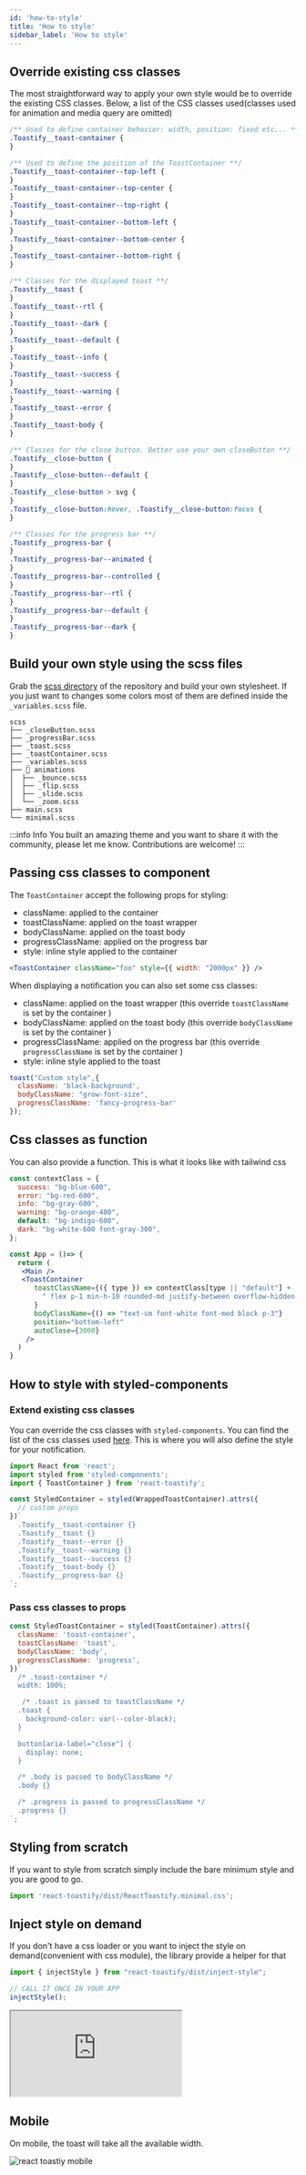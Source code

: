 ```yaml
---
id: 'how-to-style'
title: 'How to style'
sidebar_label: 'How to style'
---
```


## Override existing css classes

The most straightforward way to apply your own style would be to override the existing CSS classes. Below, a list of the CSS classes used(classes used for animation and media query are omitted)

```css
/** Used to define container behavior: width, position: fixed etc... **/
.Toastify__toast-container {
}

/** Used to define the position of the ToastContainer **/
.Toastify__toast-container--top-left {
}
.Toastify__toast-container--top-center {
}
.Toastify__toast-container--top-right {
}
.Toastify__toast-container--bottom-left {
}
.Toastify__toast-container--bottom-center {
}
.Toastify__toast-container--bottom-right {
}

/** Classes for the displayed toast **/
.Toastify__toast {
}
.Toastify__toast--rtl {
}
.Toastify__toast--dark {
}
.Toastify__toast--default {
}
.Toastify__toast--info {
}
.Toastify__toast--success {
}
.Toastify__toast--warning {
}
.Toastify__toast--error {
}
.Toastify__toast-body {
}

/** Classes for the close button. Better use your own closeButton **/
.Toastify__close-button {
}
.Toastify__close-button--default {
}
.Toastify__close-button > svg {
}
.Toastify__close-button:hover, .Toastify__close-button:focus {
}

/** Classes for the progress bar **/
.Toastify__progress-bar {
}
.Toastify__progress-bar--animated {
}
.Toastify__progress-bar--controlled {
}
.Toastify__progress-bar--rtl {
}
.Toastify__progress-bar--default {
}
.Toastify__progress-bar--dark {
}
```

## Build your own style using the scss files

Grab the [scss directory](https://github.com/fkhadra/react-toastify/tree/master/scss) of the repository and build your own stylesheet. If you just want to changes some colors most of them are defined inside the `_variables.scss` file.

```
scss
├── _closeButton.scss
├── _progressBar.scss
├── _toast.scss
├── _toastContainer.scss
├── _variables.scss
├── 📁 animations
│  ├── _bounce.scss
│  ├── _flip.scss
│  ├── _slide.scss
│  └── _zoom.scss
├── main.scss
└── minimal.scss
```

:::info Info
  You built an amazing theme and you want to share it with the community, please let me know. Contributions are welcome!
:::

## Passing css classes to component

The `ToastContainer` accept the following props for styling:

- className: applied to the container
- toastClassName: applied on the toast wrapper
- bodyClassName: applied on the toast body
- progressClassName: applied on the progress bar
- style: inline style applied to the container

```jsx
<ToastContainer className="foo" style={{ width: "2000px" }} />
```

When displaying a notification you can also set some css classes:

- className: applied on the toast wrapper (this override `toastClassName` is set by the container )
- bodyClassName: applied on the toast body (this override `bodyClassName` is set by the container )
- progressClassName: applied on the progress bar (this override `progressClassName` is set by the container )
- style: inline style applied to the toast

```jsx
toast("Custom style",{
  className: 'black-background',
  bodyClassName: "grow-font-size",
  progressClassName: 'fancy-progress-bar'
});
```

## Css classes as function

You can also provide a function. This is what it looks like with tailwind css

```jsx
const contextClass = {
  success: "bg-blue-600",
  error: "bg-red-600",
  info: "bg-gray-600",
  warning: "bg-orange-400",
  default: "bg-indigo-600",
  dark: "bg-white-600 font-gray-300",
};

const App = ()=> {
  return (
   <Main />
   <ToastContainer
      toastClassName={({ type }) => contextClass[type || "default"] + 
        " flex p-1 min-h-10 rounded-md justify-between overflow-hidden cursor-pointer"
      }
      bodyClassName={() => "text-sm font-white font-med block p-3"}
      position="bottom-left"
      autoClose={3000}
    />
  )
}
```

## How to style with styled-components

### Extend existing css classes

You can override the css classes with `styled-components`. You can find the list of the css classes used [here](/how-to-style#override-existing-css-classes). This is where you will also define the style for your notification.

```jsx
import React from 'react';
import styled from 'styled-components';
import { ToastContainer } from 'react-toastify';

const StyledContainer = styled(WrappedToastContainer).attrs({
  // custom props
})`
  .Toastify__toast-container {}
  .Toastify__toast {}
  .Toastify__toast--error {}
  .Toastify__toast--warning {}
  .Toastify__toast--success {}
  .Toastify__toast-body {}
  .Toastify__progress-bar {}
`;

```

### Pass css classes to props 

```jsx
const StyledToastContainer = styled(ToastContainer).attrs({
  className: 'toast-container',
  toastClassName: 'toast',
  bodyClassName: 'body',
  progressClassName: 'progress',
})`
  /* .toast-container */
  width: 100%;

   /* .toast is passed to toastClassName */
  .toast {
    background-color: var(--color-black);
  }

  button[aria-label="close"] {
    display: none;
  }

  /* .body is passed to bodyClassName */
  .body {}

  /* .progress is passed to progressClassName */
  .progress {}
`;
```

## Styling from scratch

If you want to style from scratch simply include the bare minimum style and you are good to go.

```jsx
import 'react-toastify/dist/ReactToastify.minimal.css';
```

## Inject style on demand

If you don't have a css loader or you want to inject the style on demand(convenient with css module), the library provide a helper for that

```js
import { injectStyle } from "react-toastify/dist/inject-style";

// CALL IT ONCE IN YOUR APP
injectStyle();
```

<iframe src="https://codesandbox.io/embed/react-toastify-inject-style-qfg0l?fontsize=14&hidenavigation=1&theme=dark&view=preview"
     style={
       {
            width:"100%",
            height: "500px",
            border:0,
          borderRadius: "4px",
          overflow:"hidden"
       }
     }
     title="react-toastify-inject-style"
     allow="accelerometer; ambient-light-sensor; camera; encrypted-media; geolocation; gyroscope; hid; microphone; midi; payment; usb; vr; xr-spatial-tracking"
     sandbox="allow-forms allow-modals allow-popups allow-presentation allow-same-origin allow-scripts"
   ></iframe>

## Mobile

On mobile, the toast will take all the available width.

![react toastiy mobile](https://user-images.githubusercontent.com/5574267/28754040-ae7195ea-753d-11e7-86e1-f23c5e6bc531.gif)